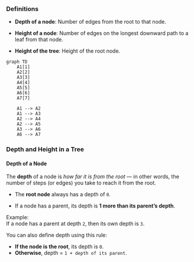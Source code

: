 ### Definitions

- **Depth of a node**: Number of edges from the root to that node.

- **Height of a node**: Number of edges on the longest downward path to a leaf from that node.

- **Height of the tree**: Height of the root node.

```mermaid
graph TD
    A1[1]
    A2[2]
    A3[3]
    A4[4]
    A5[5]
    A6[6]
    A7[7]

    A1 --> A2
    A1 --> A3
    A2 --> A4
    A2 --> A5
    A3 --> A6
    A6 --> A7

```


###  Depth and Height in a Tree 

####  **Depth of a Node**

The **depth** of a node is _how far it is from the root_ — in other words, the number of steps (or edges) you take to reach it from the root.

- The **root node** always has a depth of `0`.
    
- If a node has a parent, its depth is **1 more than its parent’s depth**.
    

Example:  
If a node has a parent at depth `2`, then its own depth is `3`.


You can also define depth using this rule:

- **If the node is the root**, its depth is `0`.
- **Otherwise**, depth = `1 + depth of its parent`.